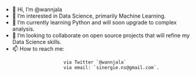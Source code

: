 - 👋 Hi, I’m @wannjala
- 👀 I’m interested in Data Science, primarily Machine Learning.
- 🌱 I’m currently learning Python and will soon upgrade to complex analysis.
- 💞️ I’m looking to collaborate on open source projects that will refine my Data Science skills.
- 📫 How to reach me: 
```
                      via Twitter `@wannjala`
                      via email: `sinergie.ns@gmail.com`.
